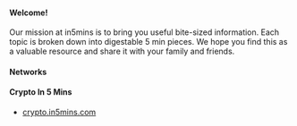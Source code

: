 #### Welcome!

Our mission at in5mins is to bring you useful bite-sized information. Each topic is broken down into digestable 5 min pieces. We hope you find this as a valuable resource and share it with your family and friends.

#### Networks

<div class="iq-clients">
    <div class="col-4">
        <div class="iq-clients-blog iq-mtb-15">
            <div class="media iq-pall-20">
                <div class="media-body">
                    <h4 class="mt-0 iq-tw-5">Crypto In 5 Mins</h4>
                    <p> </p>
                </div>
            </div>
            <ul class="list-inline">
                <li class="list-inline-item"><a href="https://crypto.in5mins.com">crypto.in5mins.com</a></li>
            </ul>
        </div>
    </div>
</div>
